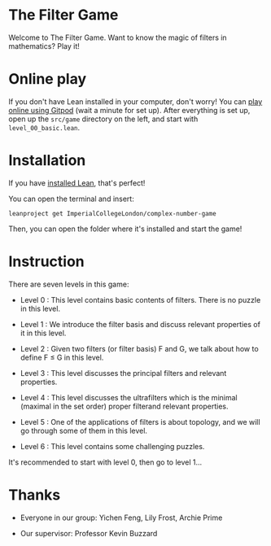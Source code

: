 # The Filter Game

Welcome to The Filter Game. Want to know the magic of filters in mathematics? Play it!

# Online play

If you don't have Lean installed in your computer, don't worry!
You can [play online using Gitpod](https://gitpod.io/#https://github.com/Biiiilly/filter) (wait a minute for set up). 
After everything is set up, open up the `src/game` directory on the left, and start with `level_00_basic.lean`.

# Installation

If you have [installed Lean](https://leanprover-community.github.io/get_started.html),
that's perfect!

You can open the terminal and insert:

```
leanproject get ImperialCollegeLondon/complex-number-game
```
Then, you can open the folder where it's installed and start the game!

# Instruction

There are seven levels in this game:

* Level 0       : This level contains basic contents of filters. There is no puzzle in this level.

* Level 1       : We introduce the filter basis and discuss relevant properties of it in this level.

* Level 2       : Given two filters (or filter basis) F and G, we talk about how to define F ≤ G in this level.

* Level 3       : This level discusses the principal filters and relevant properties.

* Level 4       : This level discusses the ultrafilters which is the minimal (maximal in the set order) proper filterand relevant properties.

* Level 5       : One of the applications of filters is about topology, and we will go through some of them in this level.

* Level 6       : This level contains some challenging puzzles.

It's recommended to start with level 0, then go to level 1...

# Thanks

* Everyone in our group: Yichen Feng, Lily Frost, Archie Prime

* Our supervisor: Professor Kevin Buzzard

